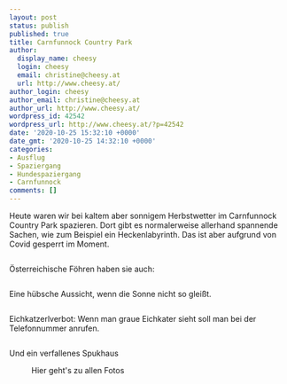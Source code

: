 ```yaml
---
layout: post
status: publish
published: true
title: Carnfunnock Country Park
author:
  display_name: cheesy
  login: cheesy
  email: christine@cheesy.at
  url: http://www.cheesy.at/
author_login: cheesy
author_email: christine@cheesy.at
author_url: http://www.cheesy.at/
wordpress_id: 42542
wordpress_url: http://www.cheesy.at/?p=42542
date: '2020-10-25 15:32:10 +0000'
date_gmt: '2020-10-25 14:32:10 +0000'
categories:
- Ausflug
- Spaziergang
- Hundespaziergang
- Carnfunnock
comments: []
---
```

<!-- wp:paragraph -->
Heute waren wir bei kaltem aber sonnigem Herbstwetter im Carnfunnock Country Park spazieren. Dort gibt es normalerweise allerhand spannende Sachen, wie zum Beispiel ein Heckenlabyrinth. Das ist aber aufgrund von Covid gesperrt im Moment.
<!-- /wp:paragraph -->
<!-- wp:image {"id":42544} -->
<figure class="wp-block-image"><img src="{% link _fotos/ausfluege/2020-2/carnfunnock-country-park/Cairnfunnock-Country-Park-002.jpg %}" alt="" class="wp-image-42544"></figure>
<!-- /wp:image -->
<!-- wp:paragraph -->
Österreichische Föhren haben sie auch:
<!-- /wp:paragraph -->
<!-- wp:image {"id":42543} -->
<figure class="wp-block-image"><img src="{% link _fotos/ausfluege/2020-2/carnfunnock-country-park/Cairnfunnock-Country-Park-001.jpg %}" alt="" class="wp-image-42543"></figure>
<!-- /wp:image -->
<!-- wp:paragraph -->
Eine hübsche Aussicht, wenn die Sonne nicht so gleißt.
<!-- /wp:paragraph -->
<!-- wp:image {"id":42547} -->
<figure class="wp-block-image"><img src="{% link _fotos/ausfluege/2020-2/carnfunnock-country-park/Cairnfunnock-Country-Park-005.jpg %}" alt="" class="wp-image-42547"></figure>
<!-- /wp:image -->
<!-- wp:paragraph -->
Eichkatzerlverbot: Wenn man graue Eichkater sieht soll man bei der Telefonnummer anrufen.
<!-- /wp:paragraph -->
<!-- wp:image {"id":42551} -->
<figure class="wp-block-image"><img src="{% link _fotos/ausfluege/2020-2/carnfunnock-country-park/Cairnfunnock-Country-Park-009.jpg %}" alt="" class="wp-image-42551"></figure>
<!-- /wp:image -->
<!-- wp:paragraph -->
Und ein verfallenes Spukhaus
<!-- /wp:paragraph -->
<!-- wp:image {"id":42559,"linkDestination":"custom"} -->
<figure class="wp-block-image"><a href="{% link _fotos/ausfluege/2020-2/carnfunnock-country-park/index.md %}"><img src="{% link _fotos/ausfluege/2020-2/carnfunnock-country-park/Cairnfunnock-Country-Park-017-1.jpg %}" alt="" class="wp-image-42559"></a><br>
<figcaption>Hier geht's zu allen Fotos</figcaption>
</figure>
<!-- /wp:image -->
<!-- wp:paragraph -->
<!-- /wp:paragraph -->
